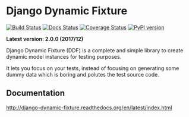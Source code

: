 Django Dynamic Fixture
======================

[![Build Status](https://travis-ci.org/paulocheque/django-dynamic-fixture.svg?branch=master)](https://travis-ci.org/paulocheque/django-dynamic-fixture)
[![Docs Status](https://readthedocs.org/projects/django-dynamic-fixture/badge/?version=latest)](http://django-dynamic-fixture.readthedocs.org/en/latest/index.html)
[![Coverage Status](https://coveralls.io/repos/paulocheque/django-dynamic-fixture/badge.svg?branch=master)](https://coveralls.io/r/paulocheque/django-dynamic-fixture?branch=master)
[![PyPI version](https://badge.fury.io/py/django-dynamic-fixture.svg)](https://badge.fury.io/py/django-dynamic-fixture)

**Latest version: 2.0.0 (2017/12)**

Django Dynamic Fixture (DDF) is a complete and simple library to create dynamic model instances for testing purposes.

It lets you focus on your tests, instead of focusing on generating some dummy data which is boring and polutes the test source code.

Documentation
-------------

http://django-dynamic-fixture.readthedocs.org/en/latest/index.html
